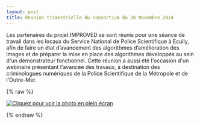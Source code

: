 ```yaml
---
layout: post
title: Reunion trimestrielle du consortium du 28 Novembre 2024
---
```


Les partenaires du projet IMPROVED se sont réunis pour une séance de travail dans les locaux du Service National de Police Scientifique à Ecully, afin de faire un état d’avancement des algorithmes d’amélioration des images et de préparer la mise en place des algorithmes développés au sein d'un démonstrateur fonctionnel. Cette réunion a aussi été l'occasion d'un webinaire présentant l'avancée des travaux, à destination des criminologues numériques de la Police Scientifique de la Métropole et de l'Outre-Mer.

{% raw %}
<div class="image-row">
  <div class="image-column">
    <a href=/public/ecully.jpg" target="_blank">
      <img src="/public/ecully.jpg" alt="Cliquez pour voir la photo en plein écran">
    </a>
  </div>

{% endraw %}
